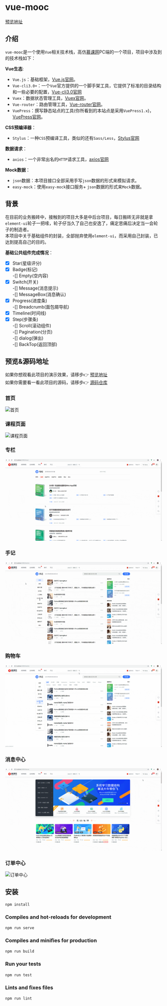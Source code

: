 # vue-mooc

[预览地址](https://wangtunan.github.io/vue-mooc/#/home) 

## 介绍
`vue-mooc`是一个使用`Vue`相关技术栈，高仿[慕课网](https://www.imooc.com/)PC端的一个项目，项目中涉及到的技术栈如下：

**Vue生态**:
* `Vue.js`：基础框架，[Vue.js官网](https://cn.vuejs.org/)。
* `Vue-cli3.0+`：一个`Vue`官方提供的一个脚手架工具，它提供了标准的目录结构和一些必要的配置，[Vue-cli3.0官网](https://cli.vuejs.org/zh/)
* `Vuex`：数据状态管理工具，[Vuex官网](https://vuex.vuejs.org/)。
* `Vue-router`：路由管理工具，[Vue-router官网](https://router.vuejs.org/)。
* `VuePress`：撰写静态站点的工具(你所看到的本站点是采用`VuePress1.x`)，[VuePress官网](https://v1.vuepress.vuejs.org/)。

**CSS预编译器**：
* `Stylus`：一种`CSS`预编译工具，类似的还有`Sass/Less`，[Stylus官网](https://www.zhangxinxu.com/jq/stylus/)

**数据请求**：
* `axios`：一个非常出名的`HTTP`请求工具，[axios官网](http://www.axios-js.com/)

**Mock数据**：
* `json`数据：本项目接口全部采用手写`json`数据的形式来模拟请求。
* `easy-mock`：使用`easy-mock`接口服务+ `json`数据的形式来`Mock`数据。

## 背景
在目前的业务搬砖中，接触到的项目大多是中后台项目，每日搬砖无非就是拿`element-ui`轮子一把嗦，轮子仔当久了自己也安逸了，痛定思痛后决定当一会轮子的制造者。<br/>
本项目中关于基础组件的封装，全部抛弃使用`element-ui`，而采用自己封装，已达到提高自己的目的。

**基础公共组件完成情况**：<br/>
-[x] Star(星级评分) <br/>
-[x] Badge(标记)<br/>
-[] Empty(空内容)<br/>
-[x] Switch(开关)<br/>
-[] Message(消息提示)<br/>
-[] MessageBox(消息确认)<br/>
-[x] Progress(进度条)<br/>
-[] Breadcrumb(面包屑导航)<br/>
-[x] Timeline(时间线)<br/>
-[x] Step(步骤条)<br/>
-[] Scroll(滚动组件)<br/>
-[] Pagination(分页)<br/>
-[] dialog(弹出)<br/>
-[] BackTop(返回顶部)<br/>

## 预览&源码地址

如果你想观看此项目的演示效果，请移步:point_right: [预览地址](https://wangtunan.github.io/vue-mooc/#/home) <br/>
如果你需要看一看此项目的源码，请移步:point_right: [源码仓库](https://github.com/wangtunan/vue-mooc)

### 首页
![首页](./docs/images/1.gif)

### 课程页面
![课程页面](./docs/images/2.gif)

### 专栏
![专栏](./docs/images/3.gif)

### 手记
![手记](./docs/images/4.gif)

### 购物车
![购物车](./docs/images/5.gif)

### 消息中心
![消息中心](./docs/images/6.gif)

### 订单中心
![订单中心](../docs/images/7.gif)


## 安装
```
npm install
```

### Compiles and hot-reloads for development
```
npm run serve
```

### Compiles and minifies for production
```
npm run build
```

### Run your tests
```
npm run test
```

### Lints and fixes files
```
npm run lint
```
